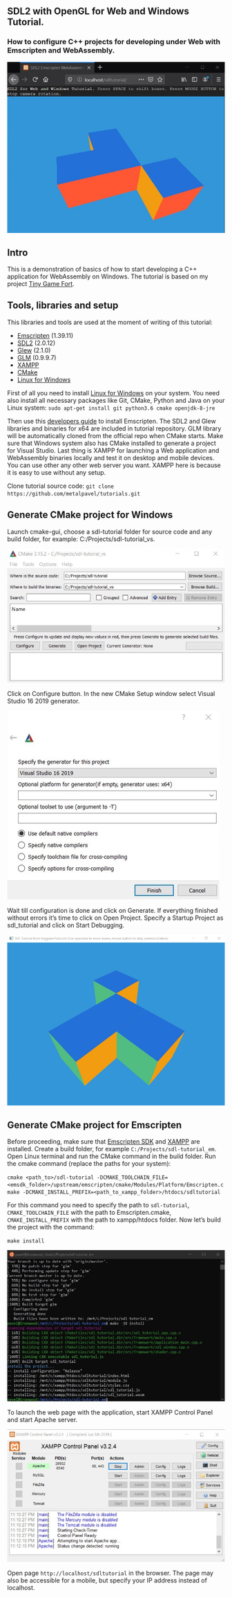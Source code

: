 ## SDL2 with OpenGL for Web and Windows Tutorial.
### How to configure C++ projects for developing under Web with Emscripten and WebAssembly.

![Web app](images/web.jpg)

## Intro

This is a demonstration of basics of how to start developing a C++ application for WebAssembly on Windows. The tutorial is based on my project <a href="https://tinygamefort.com">Tiny Game Fort</a>.

## Tools, libraries and setup

This libraries and tools are used at the moment of writing of this tutorial:
- <a href="https://emscripten.org/">Emscripten</a> (1.39.11)
- <a href="https://www.libsdl.org/">SDL2</a> (2.0.12)
- <a href="http://glew.sourceforge.net/">Glew</a> (2.1.0)
- <a href="https://glm.g-truc.net/">GLM</a> (0.9.9.7)
- <a href="https://www.apachefriends.org/">XAMPP</a>
- <a href="https://cmake.org/">CMake</a>
- <a href="https://docs.microsoft.com/en-us/windows/wsl/install-win10">Linux for Windows</a>

First of all you need to install <a href="https://docs.microsoft.com/en-us/windows/wsl/install-win10">Linux for Windows</a> on your system. You need also install all necessary packages like Git, CMake, Python and Java on your Linux system: `sudo apt-get install git python3.6 cmake openjdk-8-jre`

Then use this <a href="https://webassembly.org/getting-started/developers-guide/">developers guide</a> to install Emscripten. The SDL2 and Glew libraries and binaries for x64 are included in tutorial repository. GLM library will be automatically cloned from the official repo when CMake starts. Make sure that Windows system also has CMake installed to generate a project for Visual Studio. Last thing is XAMPP for launching a Web application and WebAssembly binaries locally and test it on desktop and mobile devices. You can use other any other web server you want. XAMPP here is because it is easy to use without any setup.

Clone tutorial source code: `git clone https://github.com/metalpavel/tutorials.git`

## Generate CMake project for Windows

Launch cmake-gui, choose a sdl-tutorial folder for source code and any build folder, for example: C:/Projects/sdl-tutorial_vs.

![Windows CMake](images/cmake_vs.jpg)

Click on Configure button. In the new CMake Setup window select Visual Studio 16 2019 generator.

![Windows CMake](images/cmake_vs_project.jpg)

Wait till configuration is done and click on Generate. If everything finished without errors it’s time to click on Open Project. Specify a Startup Project as sdl_tutorial and click on Start Debugging.

![Windows app](images/app_windows.jpg)

## Generate CMake project for Emscripten

Before proceeding, make sure that <a href="https://webassembly.org/getting-started/developers-guide/">Emscripten SDK</a> and <a href="https://www.apachefriends.org">XAMPP</a> are installed. Create a build folder, for example `C:/Projects/sdl-tutorial_em`. Open Linux terminal and run the CMake command in the build folder. Run the cmake command (replace the paths for your system):

`cmake <path_to>/sdl-tutorial -DCMAKE_TOOLCHAIN_FILE=<emsdk_folder>/upstream/emscripten/cmake/Modules/Platform/Emscripten.cmake -DCMAKE_INSTALL_PREFIX=<path_to_xampp_folder>/htdocs/sdltutorial`

For this command you need to specify the path to `sdl-tutorial`, `CMAKE_TOOLCHAIN_FILE` with the path to Emscripten.cmake, `CMAKE_INSTALL_PREFIX` with the path to xampp/htdocs folder. Now let’s build the project with the command:

`make install`

![Make example](images/cmake_emscripten.jpg)

To launch the web page with the application, start XAMPP Control Panel and start Apache server.

![XAMPP](images/xampp.jpg)

Open page `http://localhost/sdltutorial` in the browser. The page may also be accessible for a mobile, but specify your IP address instead of localhost.
